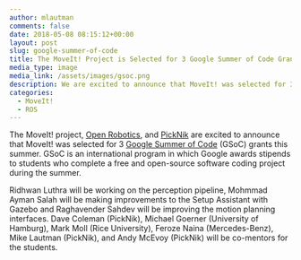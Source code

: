 ```yaml
---
author: mlautman
comments: false
date: 2018-05-08 08:15:12+00:00
layout: post
slug: google-summer-of-code
title: The MoveIt! Project is Selected for 3 Google Summer of Code Grants
media_type: image
media_link: /assets/images/gsoc.png
description: We are excited to announce that MoveIt! was selected for 3 Google Summer of Code (GSoC) grants for the summer of 2018.
categories:
  - MoveIt!
  - ROS
---
```


The MoveIt! project, [Open Robotics](https://www.osrfoundation.org), and [PickNik](http://picknik.ai/) are excited to announce that MoveIt! was selected for 3 [Google Summer of Code](https://summerofcode.withgoogle.com/) (GSoC) grants this summer. GSoC is an international program in which Google awards stipends to students who complete a free and open-source software coding project during the summer.

Ridhwan Luthra will be working on the perception pipeline, Mohmmad Ayman Salah will be making improvements to the Setup Assistant with Gazebo and Raghavender Sahdev will be improving the motion planning interfaces. Dave Coleman (PickNik), Michael Goerner (University of Hamburg), Mark Moll (Rice University), Feroze Naina (Mercedes-Benz), Mike Lautman (PickNik), and Andy McEvoy (PickNik) will be co-mentors for the students.
